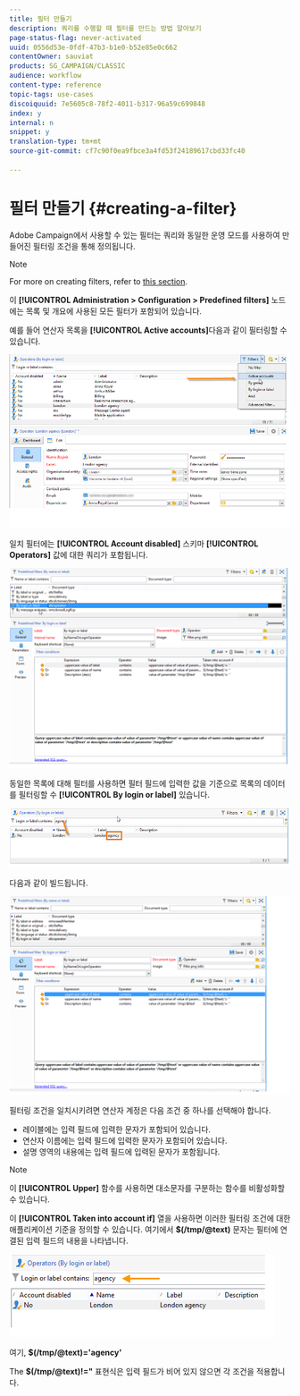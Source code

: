 ```yaml
---
title: 필터 만들기
description: 쿼리를 수행할 때 필터를 만드는 방법 알아보기
page-status-flag: never-activated
uuid: 0556d53e-0fdf-47b3-b1e0-b52e85e0c662
contentOwner: sauviat
products: SG_CAMPAIGN/CLASSIC
audience: workflow
content-type: reference
topic-tags: use-cases
discoiquuid: 7e5605c8-78f2-4011-b317-96a59c699848
index: y
internal: n
snippet: y
translation-type: tm+mt
source-git-commit: cf7c90f0ea9fbce3a4fd53f24189617cbd33fc40

---
```



# 필터 만들기 {#creating-a-filter}

Adobe Campaign에서 사용할 수 있는 필터는 쿼리와 동일한 운영 모드를 사용하여 만들어진 필터링 조건을 통해 정의됩니다.

>[!NOTE]
>
>For more on creating filters, refer to [this section](../../platform/using/filtering-options.md).

이 **[!UICONTROL Administration > Configuration > Predefined filters]** 노드에는 목록 및 개요에 사용된 모든 필터가 포함되어 있습니다.

예를 들어 연산자 목록을 **[!UICONTROL Active accounts]**&#x200B;다음과 같이 필터링할 수 있습니다.

![](assets/query_editor_filter_sample_1.png)

일치 필터에는 **[!UICONTROL Account disabled]** 스키마 **[!UICONTROL Operators]** 값에 대한 쿼리가 포함됩니다.

![](assets/query_editor_filter_sample_2.png)

동일한 목록에 대해 필터를 사용하면 필터 필드에 입력한 값을 기준으로 목록의 데이터를 필터링할 수 **[!UICONTROL By login or label]** 있습니다.

![](assets/query_editor_filter_sample_3.png)

다음과 같이 빌드됩니다.

![](assets/query_editor_filter_sample_4.png)

필터링 조건을 일치시키려면 연산자 계정은 다음 조건 중 하나를 선택해야 합니다.

* 레이블에는 입력 필드에 입력한 문자가 포함되어 있습니다.
* 연산자 이름에는 입력 필드에 입력한 문자가 포함되어 있습니다.
* 설명 영역의 내용에는 입력 필드에 입력된 문자가 포함됩니다.

>[!NOTE]
>
>이 **[!UICONTROL Upper]** 함수를 사용하면 대소문자를 구분하는 함수를 비활성화할 수 있습니다.

이 **[!UICONTROL Taken into account if]** 열을 사용하면 이러한 필터링 조건에 대한 애플리케이션 기준을 정의할 수 있습니다. 여기에서 **$(/tmp/@text)** 문자는 필터에 연결된 입력 필드의 내용을 나타냅니다.

![](assets/query_editor_filter_sample_5.png)

여기, **$(/tmp/@text)=&#39;agency&#39;**

The **$(/tmp/@text)!=&quot;** 표현식은 입력 필드가 비어 있지 않으면 각 조건을 적용합니다.
